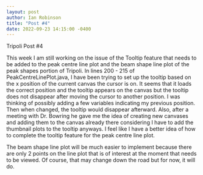 ```yaml
---
layout: post
author: Ian Robinson
title: "Post #4"
date: 2022-09-23 14:15:00 -0400
---
```

Tripoli Post #4

This week I am still working on the issue of the Tooltip feature that needs to be added to the peak centre line plot and the beam shape line plot of the peak shapes portion of Tripoli. In lines 200 - 215 of PeakCentreLinePlot.java, I have been trying to set up the tooltip based on the x position of the current canvas the cursor is on. It seems that it loads the correct position and the tooltip appears on the canvas but the tooltip does not disappear after moving the cursor to another position. I was thinking of possibly adding a few variables  indicating my previous position. Then when changed, the tooltip would disappear afterward. Also, after a meeting with Dr. Bowring he gave me the idea of creating new canvases and adding them to the canvas already there considering I have to add the thumbnail plots to the tooltip anyways. I feel like I have a better idea of how to complete the tooltip feature for the peak centre line plot.

The beam shape line plot will be much easier to implement because there are only 2 points on the line plot that is of interest at the moment that needs to be viewed. Of course, that may change down the road but for now, it will do.